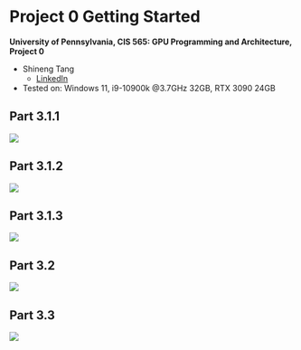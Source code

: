 Project 0 Getting Started
====================

**University of Pennsylvania, CIS 565: GPU Programming and Architecture, Project 0**

* Shineng Tang
  * [LinkedIn](https://www.linkedin.com/in/shineng-t-224192195/)
* Tested on: Windows 11, i9-10900k @3.7GHz 32GB, RTX 3090 24GB

### 
## Part 3.1.1
![](images/Screenshot)

## Part 3.1.2
![](images/Screenshot2)

## Part 3.1.3
![](images/Screenshot3)

## Part 3.2
![](images/Screenshot4)

## Part 3.3
![](images/Screenshot5)

